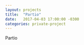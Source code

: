 ```yaml
---
layout: projects
title:  "Partio"
date:   2017-04-03 17:00:00 -0300
categories: private-project
---
```


Partio
